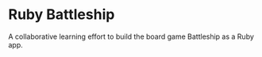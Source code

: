 Ruby Battleship
===============

A collaborative learning effort to build the board game Battleship as a Ruby app.
